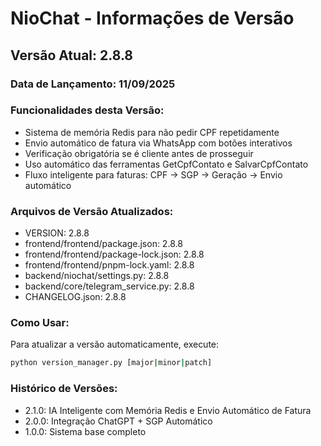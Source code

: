 # NioChat - Informações de Versão

## Versão Atual: 2.8.8

### Data de Lançamento: 11/09/2025

### Funcionalidades desta Versão:
- Sistema de memória Redis para não pedir CPF repetidamente
- Envio automático de fatura via WhatsApp com botões interativos
- Verificação obrigatória se é cliente antes de prosseguir
- Uso automático das ferramentas GetCpfContato e SalvarCpfContato
- Fluxo inteligente para faturas: CPF → SGP → Geração → Envio automático

### Arquivos de Versão Atualizados:
- VERSION: 2.8.8
- frontend/frontend/package.json: 2.8.8
- frontend/frontend/package-lock.json: 2.8.8
- frontend/frontend/pnpm-lock.yaml: 2.8.8
- backend/niochat/settings.py: 2.8.8
- backend/core/telegram_service.py: 2.8.8
- CHANGELOG.json: 2.8.8

### Como Usar:
Para atualizar a versão automaticamente, execute:
```bash
python version_manager.py [major|minor|patch]
```

### Histórico de Versões:
- 2.1.0: IA Inteligente com Memória Redis e Envio Automático de Fatura
- 2.0.0: Integração ChatGPT + SGP Automático
- 1.0.0: Sistema base completo
